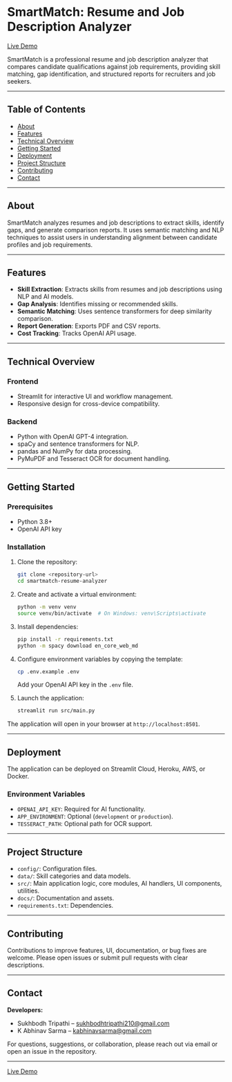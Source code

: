 # SmartMatch: Resume and Job Description Analyzer

[Live Demo](https://smartmatch-analyzer.streamlit.app/)

SmartMatch is a professional resume and job description analyzer that compares candidate qualifications against job requirements, providing skill matching, gap identification, and structured reports for recruiters and job seekers.

---

## Table of Contents

- [About](#about)
- [Features](#features)
- [Technical Overview](#technical-overview)
- [Getting Started](#getting-started)
- [Deployment](#deployment)
- [Project Structure](#project-structure)
- [Contributing](#contributing)
- [Contact](#contact)

---

## About

SmartMatch analyzes resumes and job descriptions to extract skills, identify gaps, and generate comparison reports. It uses semantic matching and NLP techniques to assist users in understanding alignment between candidate profiles and job requirements.

---

## Features

- **Skill Extraction**: Extracts skills from resumes and job descriptions using NLP and AI models.
- **Gap Analysis**: Identifies missing or recommended skills.
- **Semantic Matching**: Uses sentence transformers for deep similarity comparison.
- **Report Generation**: Exports PDF and CSV reports.
- **Cost Tracking**: Tracks OpenAI API usage.

---

## Technical Overview

### Frontend

- Streamlit for interactive UI and workflow management.
- Responsive design for cross-device compatibility.

### Backend

- Python with OpenAI GPT-4 integration.
- spaCy and sentence transformers for NLP.
- pandas and NumPy for data processing.
- PyMuPDF and Tesseract OCR for document handling.

---

## Getting Started

### Prerequisites

- Python 3.8+
- OpenAI API key

### Installation

1. Clone the repository:
   ```bash
   git clone <repository-url>
   cd smartmatch-resume-analyzer
   ```
2. Create and activate a virtual environment:
   ```bash
   python -m venv venv
   source venv/bin/activate  # On Windows: venv\Scripts\activate
   ```
3. Install dependencies:
   ```bash
   pip install -r requirements.txt
   python -m spacy download en_core_web_md
   ```
4. Configure environment variables by copying the template:
   ```bash
   cp .env.example .env
   ```
   Add your OpenAI API key in the `.env` file.

5. Launch the application:
   ```bash
   streamlit run src/main.py
   ```

The application will open in your browser at `http://localhost:8501`.

---

## Deployment

The application can be deployed on Streamlit Cloud, Heroku, AWS, or Docker.

### Environment Variables

- `OPENAI_API_KEY`: Required for AI functionality.
- `APP_ENVIRONMENT`: Optional (`development` or `production`).
- `TESSERACT_PATH`: Optional path for OCR support.

---

## Project Structure

- `config/`: Configuration files.
- `data/`: Skill categories and data models.
- `src/`: Main application logic, core modules, AI handlers, UI components, utilities.
- `docs/`: Documentation and assets.
- `requirements.txt`: Dependencies.

---

## Contributing

Contributions to improve features, UI, documentation, or bug fixes are welcome. Please open issues or submit pull requests with clear descriptions.

---

## Contact

**Developers:**

- Sukhbodh Tripathi – sukhbodhtripathi210@gmail.com
- K Abhinav Sarma – kabhinavsarma@gmail.com

For questions, suggestions, or collaboration, please reach out via email or open an issue in the repository.

---

[Live Demo](https://smartmatch-analyzer.streamlit.app/)
